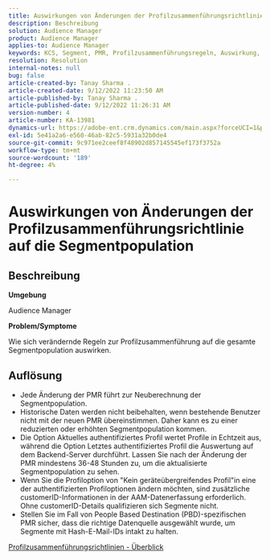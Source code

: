 ```yaml
---
title: Auswirkungen von Änderungen der Profilzusammenführungsrichtlinie auf die Segmentpopulation
description: Beschreibung
solution: Audience Manager
product: Audience Manager
applies-to: Audience Manager
keywords: KCS, Segment, PMR, Profilzusammenführungsregeln, Auswirkung, Gesamtpopulation, Echtzeitpopulation, Population, Änderung
resolution: Resolution
internal-notes: null
bug: false
article-created-by: Tanay Sharma .
article-created-date: 9/12/2022 11:23:50 AM
article-published-by: Tanay Sharma .
article-published-date: 9/12/2022 11:26:31 AM
version-number: 4
article-number: KA-13981
dynamics-url: https://adobe-ent.crm.dynamics.com/main.aspx?forceUCI=1&pagetype=entityrecord&etn=knowledgearticle&id=02c0eb5d-8d32-ed11-9db1-002248086735
exl-id: 5e41a2a6-e560-46ab-82c5-5931a32b0de4
source-git-commit: 9c971ee2ceef8f48902d857145545ef173f3752a
workflow-type: tm+mt
source-wordcount: '189'
ht-degree: 4%

---
```


# Auswirkungen von Änderungen der Profilzusammenführungsrichtlinie auf die Segmentpopulation

## Beschreibung


<b>Umgebung</b>

Audience Manager



<b>Problem/Symptome</b>

Wie sich verändernde Regeln zur Profilzusammenführung auf die gesamte Segmentpopulation auswirken.


## Auflösung


- Jede Änderung der PMR führt zur Neuberechnung der Segmentpopulation.
- Historische Daten werden nicht beibehalten, wenn bestehende Benutzer nicht mit der neuen PMR übereinstimmen. Daher kann es zu einer reduzierten oder erhöhten Segmentpopulation kommen.
- Die Option Aktuelles authentifiziertes Profil wertet Profile in Echtzeit aus, während die Option Letztes authentifiziertes Profil die Auswertung auf dem Backend-Server durchführt. Lassen Sie nach der Änderung der PMR mindestens 36-48 Stunden zu, um die aktualisierte Segmentpopulation zu sehen.
- Wenn Sie die Profiloption von &quot;Kein geräteübergreifendes Profil&quot;in eine der authentifizierten Profiloptionen ändern möchten, sind zusätzliche customerID-Informationen in der AAM-Datenerfassung erforderlich. Ohne customerID-Details qualifizieren sich Segmente nicht.
- Stellen Sie im Fall von People Based Destination (PBD)-spezifischen PMR sicher, dass die richtige Datenquelle ausgewählt wurde, um Segmente mit Hash-E-Mail-IDs intakt zu halten.




[Profilzusammenführungsrichtlinien - Überblick](https://experienceleague.adobe.com/docs/audience-manager/user-guide/features/profile-merge-rules/merge-rules-overview.html?lang=en)
